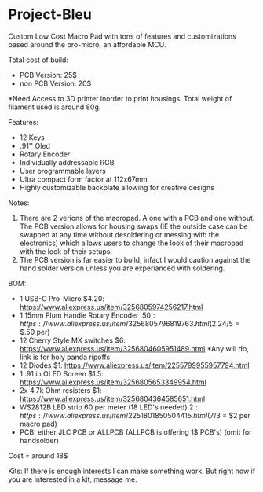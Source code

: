 # Project-Bleu
Custom Low Cost Macro Pad with tons of features and customizations based around the pro-micro, an affordable MCU. 

Total cost of build:
- PCB Version: 25$
- non PCB Version: 20$

*Need Access to 3D printer inorder to print housings. Total weight of filament used is around 80g.

Features:
- 12 Keys
- .91'' Oled
- Rotary Encoder
- Individually addressable RGB
- User programmable layers
- Ultra compact form factor at 112x67mm
- Highly customizable backplate allowing for creative designs


Notes:
1. There are 2 verions of the macropad. A one with a PCB and one without. The PCB version allows for housing swaps (IE the outside case can be swapped at any time without desoldering or messing with the electronics) which allows users to change the look of their macropad with the look of their setups.
2. The PCB version is far easier to build, infact I would caution against the hand solder version unless you are experianced with soldering.


BOM:
- 1 USB-C Pro-Micro $4.20: https://www.aliexpress.us/item/3256805974256217.html
- 1 15mm Plum Handle Rotary Encoder $.50: https://www.aliexpress.us/item/3256805796819763.html ($2.24/5 = $.50 per)
- 12 Cherry Style MX switches $6: https://www.aliexpress.us/item/3256804605951489.html
  *Any will do, link is for holy panda ripoffs
- 12 Diodes $1: https://www.aliexpress.us/item/2255799955957794.html
- 1 .91 in OLED Screen $1.5: https://www.aliexpress.us/item/3256805653349954.html
- 2x 4.7k Ohm resisters $1: https://www.aliexpress.us/item/3256804364585651.html
- WS2812B LED strip 60 per meter (18 LED's needed) $2: https://www.aliexpress.us/item/2251801850504415.html ($7/3 = $2 per macro pad)
- PCB: either JLC PCB or ALLPCB (ALLPCB is offering 1$ PCB's) (omit for handsolder)
  
Cost = around 18$

Kits: 
If there is enough interests I can make something work. But right now if you are interested in a kit, message me.
